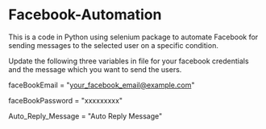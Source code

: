 # Facebook-Automation
This is a code in Python using selenium package to automate Facebook for sending messages to the selected user on a specific condition.

Update the following three variables in file for your facebook credentials and the message which you want to send the users.

faceBookEmail = "your_facebook_email@example.com"

faceBookPassword = "xxxxxxxxx"

Auto_Reply_Message = "Auto Reply Message"

